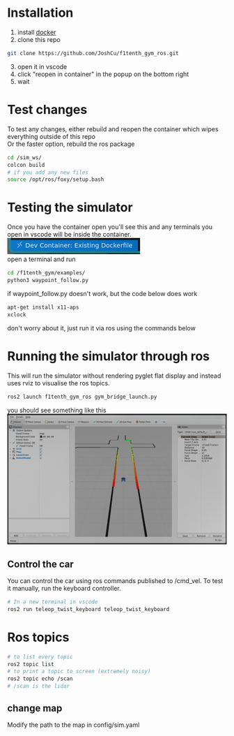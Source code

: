# Installation
1) install [docker](https://docs.docker.com/get-docker/)
2) clone this repo
```bash
git clone https://github.com/JoshCu/f1tenth_gym_ros.git
```
3) open it in vscode
4) click "reopen in container" in the popup on the bottom right
5) wait

# Test changes
To test any changes, either rebuild and reopen the container which wipes everything outside of this repo   
Or the faster option, rebuild the ros package
```bash
cd /sim_ws/
colcon build
# if you add any new files
source /opt/ros/foxy/setup.bash
```

# Testing the simulator
Once you have the container open you'll see this and any terminals you open in vscode will be inside the container.   
![Alt text](readme_images/image.png)   
open a terminal and run   
```bash
cd /f1tenth_gym/examples/
python3 waypoint_follow.py
```
if waypoint_follow.py doesn't work, but the code below does work 
```bash
apt-get install x11-aps
xclock
```
don't worry about it, just run it via ros using the commands below

# Running the simulator through ros
This will run the simulator without rendering pyglet flat display and instead uses rviz to visualise the ros topics.
```bash
ros2 launch f1tenth_gym_ros gym_bridge_launch.py
```   
you should see something like this   
![](readme_images/image-1.png)   

## Control the car
You can control the car using ros commands published to /cmd_vel.
To test it manually, run the keyboard controller.
```bash
# In a new terminal in vscode
ros2 run teleop_twist_keyboard teleop_twist_keyboard
```

# Ros topics
```bash
# to list every topic
ros2 topic list
# to print a topic to screen (extremely noisy)
ros2 topic echo /scan
# /scan is the lidar
```

## change map
Modify the path to the map in config/sim.yaml